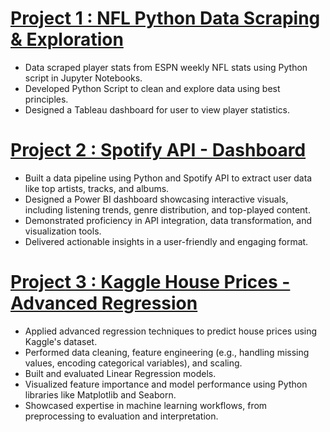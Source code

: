 # [Project 1 : NFL Python Data Scraping & Exploration](https://github.com/JacobLender/NFL-Stats) 
* Data scraped player stats from ESPN weekly NFL stats using Python script in Jupyter Notebooks.
* Developed Python Script to clean and explore data using best principles.
* Designed a Tableau dashboard for user to view player statistics.

# [Project 2 : Spotify API - Dashboard](https://github.com/JacobLender/Spotify_API_Dash)
* Built a data pipeline using Python and Spotify API to extract user data like top artists, tracks, and albums.
* Designed a Power BI dashboard showcasing interactive visuals, including listening trends, genre distribution, and top-played content.
* Demonstrated proficiency in API integration, data transformation, and visualization tools.
* Delivered actionable insights in a user-friendly and engaging format.

# [Project 3 : Kaggle House Prices - Advanced Regression](https://github.com/JacobLender/Housing-Prices) 
* Applied advanced regression techniques to predict house prices using Kaggle's dataset.
* Performed data cleaning, feature engineering (e.g., handling missing values, encoding categorical variables), and scaling.
* Built and evaluated Linear Regression models.
* Visualized feature importance and model performance using Python libraries like Matplotlib and Seaborn.
* Showcased expertise in machine learning workflows, from preprocessing to evaluation and interpretation.





